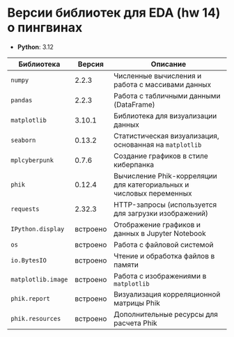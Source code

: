 # Версии библиотек для EDA (hw 14) о пингвинах

- **Python**: 3.12

| Библиотека               | Версия     | Описание |
|--------------------------|-----------|----------|
| `numpy`                 | 2.2.3     | Численные вычисления и работа с массивами данных |
| `pandas`                | 2.2.3     | Работа с табличными данными (DataFrame) |
| `matplotlib`            | 3.10.1    | Библиотека для визуализации данных |
| `seaborn`               | 0.13.2    | Статистическая визуализация, основанная на `matplotlib` |
| `mplcyberpunk`          | 0.7.6     | Создание графиков в стиле киберпанка |
| `phik`                  | 0.12.4    | Вычисление Phik-корреляции для категориальных и числовых переменных |
| `requests`              | 2.32.3    | HTTP-запросы (используется для загрузки изображений) |
| `IPython.display`       | встроено  | Отображение графиков и данных в Jupyter Notebook |
| `os`                    | встроено  | Работа с файловой системой |
| `io.BytesIO`            | встроено  | Чтение и обработка файлов в памяти |
| `matplotlib.image`      | встроено  | Работа с изображениями в `matplotlib` |
| `phik.report`           | встроено  | Визуализация корреляционной матрицы Phik |
| `phik.resources`        | встроено  | Дополнительные ресурсы для расчета Phik |
